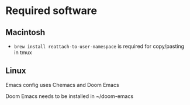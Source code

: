Required software
=================

Macintosh
---------
- `brew install reattach-to-user-namespace` is required for copy/pasting in tmux


Linux
---------
Emacs config uses Chemacs and Doom Emacs

Doom Emacs needs to be installed in ~/doom-emacs
